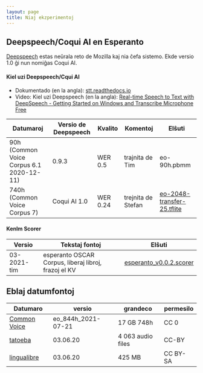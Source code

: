 ```yaml
---
layout: page
title: Niaj ekzperimentoj
---
```



## Deepspeech/Coqui AI en Esperanto
[Deepspeech](https://github.com/mozilla/DeepSpeech) estas neŭrala reto de Mozilla kaj nia ĉefa sistemo. Ekde versio 1.0 ĝi nun nomiĝas Coqui AI. 
#### Kiel uzi Deepspeech/Cqui AI
* Dokumentado (en la angla): [stt.readthedocs.io](https://stt.readthedocs.io/en/latest/)
* Video: Kiel uzi Deepspeech (en la angla): [Real-time Speech to Text with DeepSpeech - Getting Started on Windows and Transcribe Microphone Free](https://www.youtube.com/watch?v=c_0Q3T0XYTA)


|  Datumaroj |  Versio de Deepspeech |  Kvalito |  Komentoj | Elŝuti  |
|---|---|---|---|---|
|  90h (Common Voice Corpus 6.1 2020-12-11) | 0.9.3  | WER 0.5  | trajnita de Tim  |  eo-90h.pbmm |
| 740h (Common Voice Corpus 7)  |  Coqui AI 1.0 | WER 0.24  | trejnita de Stefan  | [eo-2048-transfer-25.tflite](https://github.com/parolteknologio/stt-esperanto/raw/master/deepspeech-coqui/common-voice-corpus-7/eo-2048-transfer-25.tflite)  |

#### Kenlm Scorer

|  Versio |  Tekstaj fontoj | Elŝuti  |
|---|---|---|
|  03-2021-tim |  esperanto OSCAR Corpus, liberaj libroj, frazoj el KV |  [esperanto_v0.0.2.scorer](https://github.com/parolteknologio/stt-esperanto/raw/master/scorer/esperanto_v0.0.2.scorer) | 


## Eblaj datumfontoj

|Datumaro|versio|grandeco|permesilo|
|--|--|--|--|
|[Common Voice](https://voice.mozilla.org/eo/datasets)|eo_844h_2021-07-21|17 GB 748h|CC 0|
|[tatoeba](https://tatoeba.org/epo/sentences/search?query=&from=epo&to=none&user=&orphans=no&unapproved=no&has_audio=yes&tags=&list=&native=&trans_filter=limit&trans_to=und&trans_link=&trans_user=&trans_orphan=&trans_unapproved=&trans_has_audio=&sort=relevance&sort_reverse=)|03.06.20|4 063 audio files|CC-BY|
|[lingualibre](https://lingualibre.org/wiki/Help:Download_from_LinguaLibre)|03.06.20|425 MB|CC BY-SA|
